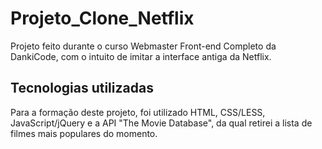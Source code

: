 # Projeto_Clone_Netflix
Projeto feito durante o curso Webmaster Front-end Completo da DankiCode, com o intuito de imitar a interface antiga da Netflix.

## Tecnologias utilizadas
Para a formação deste projeto, foi utilizado HTML, CSS/LESS, JavaScript/jQuery e a API "The Movie Database", da qual retirei a lista de filmes mais populares do momento.
